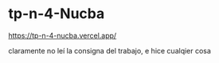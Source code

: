 # tp-n-4-Nucba

https://tp-n-4-nucba.vercel.app/

claramente no leí la consigna del trabajo, e hice cualqier cosa
